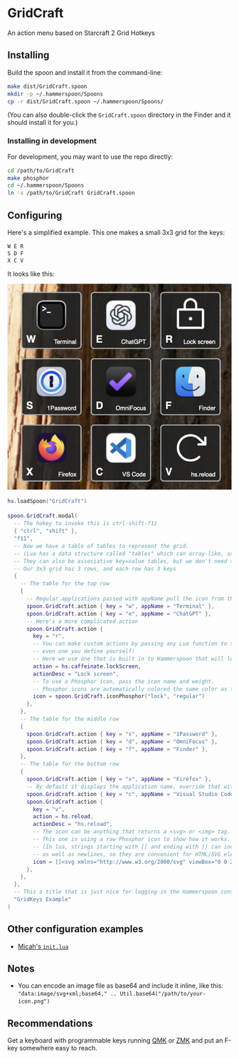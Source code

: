 # GridCraft

An action menu based on Starcraft 2 Grid Hotkeys

## Installing

Build the spoon and install it from the command-line:

```sh
make dist/GridCraft.spoon
mkdir -p ~/.hammerspoon/Spoons
cp -r dist/GridCraft.spoon ~/.hammerspoon/Spoons/
```

(You can also double-click the `GridCraft.spoon` directory in the Finder and it should install it for you.)

### Installing in development

For development, you may want to use the repo directly:

```sh
cd /path/to/GridCraft
make phosphor
cd ~/.hammerspoon/Spoons
ln -s /path/to/GridCraft GridCraft.spoon
```

## Configuring

Here's a simplified example.
This one makes a small 3x3 grid for the keys:

```text
W E R
S D F
X C V
```

It looks like this:

<img src="./screenshot.png" alt="Screenshot of GridKeys in action" />

```lua
hs.loadSpoon("GridCraft")

spoon.GridCraft.modal(
  -- The hokey to invoke this is ctrl-shift-f11
  { "ctrl", "shift" },
  "f11",
  -- Now we have a table of tables to represent the grid.
  -- (Lua has a data structure called "tables" which can array-like, as we have them here.
  -- They can also be associative key=value tables, but we don't need to know about those to configure GridCraft.)
  -- Our 3x3 grid has 3 rows, and each row has 3 keys
  {
    -- The table for the top row
    {
      -- Regular applications passed with appName pull the icon from the application
      spoon.GridCraft.action { key = "w", appName = "Terminal" },
      spoon.GridCraft.action { key = "e", appName = "ChatGPT" },
      -- Here's a more complicated action
      spoon.GridCraft.action {
        key = "r",
        -- You can make custom actions by passing any Lua function to the action parameter,
        -- even one you define yourself!
        -- Here we use one that is built in to Hammerspoon that will lock the screen.
        action = hs.caffeinate.lockScreen,
        actionDesc = "Lock screen",
        -- To use a Phosphor icon, pass the icon name and weight.
        -- Phosphor icons are automatically colored the same color as the description text.
        icon = spoon.GridCraft.iconPhosphor("lock", "regular")
      },
    },
    -- The table for the middle row
    {
      spoon.GridCraft.action { key = "s", appName = "1Password" },
      spoon.GridCraft.action { key = "d", appName = "OmniFocus" },
      spoon.GridCraft.action { key = "f", appName = "Finder" },
    },
    -- The table for the bottom row
    {
      spoon.GridCraft.action { key = "x", appName = "Firefox" },
      -- By default it displays the application name, override that with actionDesc
      spoon.GridCraft.action { key = "c", appName = "Visual Studio Code", actionDesc = "VS Code" },
      spoon.GridCraft.action {
        key = "v",
        action = hs.reload,
        actionDesc = "hs.reload",
        -- The icon can be anything that returns a <svg> or <img> tag.
        -- This one is using a raw Phosphor icon to show how it works.
        -- (In lua, strings starting with [[ and ending with ]] can include single and double quotes,
        -- as well as newlines, so they are convenient for HTML/SVG elements.)
        icon = [[<svg xmlns="http://www.w3.org/2000/svg" viewBox="0 0 256 256"><rect width="256" height="256" fill="none"/><polyline points="184 104 232 104 232 56" fill="none" stroke="currentColor" stroke-linecap="round" stroke-linejoin="round" stroke-width="16"/><path d="M188.4,192a88,88,0,1,1,1.83-126.23L232,104" fill="none" stroke="currentColor" stroke-linecap="round" stroke-linejoin="round" stroke-width="16"/></svg>]]
      },
    },
  },
  -- This a title that is just nice for logging in the Hammerspoon console.
  "GridKeys Example"
)
```

## Other configuration examples

- [Micah's `init.lua`](https://github.com/mrled/dhd/blob/master/hbase/.hammerspoon/init.lua)

## Notes

- You can encode an image file as base64 and include it inline, like this:
  `"data:image/svg+xml;base64," .. Util.base64("/path/to/your-icon.png")`

## Recommendations

Get a keyboard with programmable keys running [QMK](https://qmk.fm/) or [ZMK](https://zmk.dev/)
and put an F-key somewhere easy to reach.
